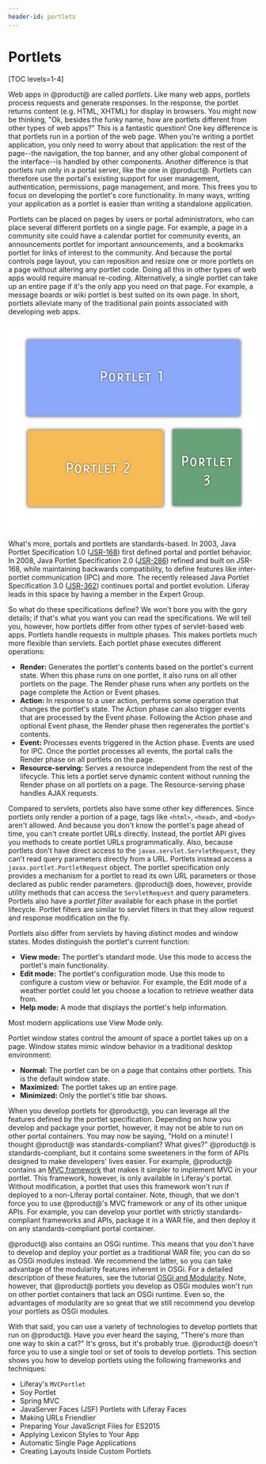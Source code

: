```yaml
---
header-id: portlets
---
```


# Portlets

[TOC levels=1-4]

Web apps in @product@ are called *portlets*. Like many web apps, portlets
process requests and generate responses. In the response, the portlet returns
content (e.g. HTML, XHTML) for display in browsers. You might now be thinking,
"Ok, besides the funky name, how are portlets different from other types of web
apps?" This is a fantastic question! One key difference is that portlets run in
a portion of the web page. When you're writing a portlet application, you only
need to worry about that application: the rest of the page--the navigation, the 
top banner, and any other global component of the interface--is handled by other 
components. Another difference is that portlets run only in a portal server, 
like the one in @product@. Portlets can therefore use the portal's existing 
support for user management, authentication, permissions, page management, and 
more. This frees you to focus on developing the portlet's core functionality. In 
many ways, writing your application as a portlet is easier than writing a 
standalone application. 

Portlets can be placed on pages by users or portal administrators, who can place 
several different portlets on a single page. For example, a page in a community 
site could have a calendar portlet for community events, an announcements 
portlet for important announcements, and a bookmarks portlet for links of 
interest to the community. And because the portal controls page layout, you can 
reposition and resize one or more portlets on a page without altering any 
portlet code. Doing all this in other types of web apps would require manual 
re-coding. Alternatively, a single portlet can take up an entire page if it's 
the only app you need on that page. For example, a message boards or wiki 
portlet is best suited on its own page. In short, portlets alleviate many of the 
traditional pain points associated with developing web apps. 

![Figure 1: You can place multiple portlets on a single page.](../../images/portlet-applications.png)

What's more, portals and portlets are standards-based. In 2003, Java Portlet 
Specification 1.0 
([JSR-168](https://jcp.org/en/jsr/detail?id=168)) 
first defined portal and portlet behavior. In 2008, Java Portlet Specification 
2.0 
([JSR-286](https://jcp.org/en/jsr/detail?id=286)) 
refined and built on JSR-168, while maintaining backwards compatibility, to 
define features like inter-portlet communication (IPC) and more. The recently 
released Java Portlet Specification 3.0 
([JSR-362](https://jcp.org/en/jsr/detail?id=362)) 
continues portal and portlet evolution. Liferay leads in this space by having a 
member in the Expert Group. 

So what do these specifications define? We won't bore you with the gory details; 
if that's what you want you can read the specifications. We will tell you, 
however, how portlets differ from other types of servlet-based web apps. 
Portlets handle requests in multiple phases. This makes portlets much more 
flexible than servlets. Each portlet phase executes different operations: 

- **Render:** Generates the portlet's contents based on the portlet's current 
  state. When this phase runs on one portlet, it also runs on all other portlets 
  on the page. The Render phase runs when any portlets on the page complete the 
  Action or Event phases. 
- **Action:** In response to a user action, performs some operation that changes 
  the portlet's state. The Action phase can also trigger events that are 
  processed by the Event phase. Following the Action phase and optional Event 
  phase, the Render phase then regenerates the portlet's contents. 
- **Event:** Processes events triggered in the Action phase. Events are used for 
  IPC. Once the portlet processes all events, the portal calls the Render phase 
  on all portlets on the page. 
- **Resource-serving:** Serves a resource independent from the rest of the 
  lifecycle. This lets a portlet serve dynamic content without running the 
  Render phase on all portlets on a page. The Resource-serving phase handles 
  AJAX requests. 

Compared to servlets, portlets also have some other key differences. Since
portlets only render a portion of a page, tags like `<html>`, `<head>`, and
`<body>` aren't allowed. And because you don't know the portlet's page ahead of
time, you can't create portlet URLs directly. Instead, the portlet API gives you
methods to create portlet URLs programmatically. Also, because portlets don't
have direct access to the `javax.servlet.ServletRequest`, they can't read query
parameters  directly from a URL. Portlets instead access a
`javax.portlet.PortletRequest` object. The  portlet specification only provides
a mechanism for a portlet to read its own  URL parameters or those declared as
public render parameters. @product@ does,  however, provide utility methods that
can access the `ServletRequest` and query  parameters. Portlets also have a
*portlet filter* available for each phase in  the portlet lifecycle. Portlet
filters are similar to servlet filters in that  they allow request and response
modification on the fly. 

Portlets also differ from servlets by having distinct modes and window states.
Modes distinguish the portlet's current function: 

- **View mode:** The portlet's standard mode. Use this mode to access the 
  portlet's main functionality. 
- **Edit mode:** The portlet's configuration mode. Use this mode to configure a 
  custom view or behavior. For example, the Edit mode of a weather portlet could 
  let you choose a location to retrieve weather data from. 
- **Help mode:** A mode that displays the portlet's help information. 

Most modern applications use View Mode only. 

Portlet window states control the amount of space a portlet takes up on a page. 
Window states mimic window behavior in a traditional desktop environment: 

- **Normal:** The portlet can be on a page that contains other portlets. This is 
  the default window state. 
- **Maximized:** The portlet takes up an entire page. 
- **Minimized:** Only the portlet's title bar shows. 

When you develop portlets for @product@, you can leverage all the features
defined by the portlet specification. Depending on how you develop and package
your portlet, however, it may not be able to run on other portal containers. You
may now be saying, "Hold on a minute! I thought @product@ was 
standards-compliant? What gives?" @product@ is standards-compliant, but it 
contains some sweeteners in the form of APIs designed to make developers' lives 
easier. For example, @product@ contains an 
[MVC framework](/docs/7-0/tutorials/-/knowledge_base/t/liferay-mvc-portlet) 
that makes it simpler to implement MVC in your portlet. This framework, however, 
is only available in Liferay's portal. Without modification, a portlet that uses 
this framework won't run if deployed to a non-Liferay portal container. Note, 
though, that we don't force you to use @product@'s MVC framework or any of its 
other unique APIs. For example, you can develop your portlet with strictly 
standards-compliant frameworks and APIs, package it in a WAR file, and then 
deploy it on any standards-compliant portal container. 

@product@ also contains an OSGi runtime. This means that you don't have to 
develop and deploy your portlet as a traditional WAR file; you can do so as OSGi 
modules instead. We recommend the latter, so you can take advantage of the 
modularity features inherent in OSGi. For a detailed description of these 
features, see the tutorial 
[OSGi and Modularity](/docs/7-0/tutorials/-/knowledge_base/t/osgi-and-modularity-for-liferay-6-developers). 
Note, however, that @product@ portlets you develop as OSGi modules won't run on 
other portlet containers that lack an OSGi runtime. Even so, the advantages of 
modularity are so great that we still recommend you develop your portlets as 
OSGi modules. 

With that said, you can use a variety of technologies to develop portlets that
run on @product@. Have you ever heard the saying, "There's more than one way to
skin a cat?" It's gross, but it's probably true. @product@ doesn't force you to
use a single tool or set of tools to develop portlets. This section shows you
how to develop portlets using the following frameworks and techniques: 

- Liferay's `MVCPortlet`
- Soy Portlet
- Spring MVC
- JavaServer Faces (JSF) Portlets with Liferay Faces
- Making URLs Friendlier
- Preparing Your JavaScript Files for ES2015
- Applying Lexicon Styles to Your App
- Automatic Single Page Applications
- Creating Layouts Inside Custom Portlets
